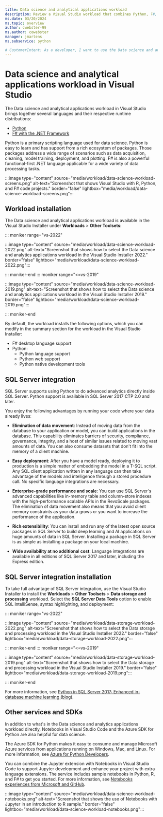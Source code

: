 ```yaml
---
title: Data science and analytical applications workload
description: Review a Visual Studio workload that combines Python, F#, and their respective runtime distributions, including Anaconda, and also R for Visual Studio 2017.
ms.date: 03/20/2024
ms.topic: overview
author: cwebster-99
ms.author: cowebster
manager: jmartens
ms.subservice: python

# CustomerIntent: As a developer, I want to use the Data science and analytical applications workload in Visual Studio so I can work with multiple languages and runtime distributions.
---
```


# Data science and analytical applications workload in Visual Studio

The Data science and analytical applications workload in Visual Studio brings together several languages and their respective runtime distributions:

- [Python](../python/overview-of-python-tools-for-visual-studio.md)
- [F# with the .NET Framework](/dotnet/fsharp/)

Python is a primary scripting language used for data science. Python is easy to learn and has support from a rich ecosystem of packages. Those packages address a wide range of scenarios such as data acquisition, cleaning, model training, deployment, and plotting. F# is also a powerful functional-first .NET language applicable for a wide variety of data processing tasks.

:::image type="content" source="media/workload/data-science-workload-screens.png" alt-text="Screenshot that shows Visual Studio with R, Python, and F# code projects." border="false" lightbox="media/workload/data-science-workload-screens.png":::

## Workload installation

The Data science and analytical applications workload is available in the Visual Studio Installer under **Workloads** > **Other Toolsets**:

::: moniker range="vs-2022"

:::image type="content" source="media/workload/data-science-workload-2022.png" alt-text="Screenshot that shows how to select the Data science and analytics applications workload in the Visual Studio Installer 2022." border="false" lightbox="media/workload/data-science-workload-2022.png":::

::: moniker-end
::: moniker range="<=vs-2019"

:::image type="content" source="media/workload/data-science-workload-2019.png" alt-text="Screenshot that shows how to select the Data science and analytics applications workload in the Visual Studio Installer 2019." border="false" lightbox="media/workload/data-science-workload-2019.png":::

::: moniker-end

By default, the workload installs the following options, which you can modify in the summary section for the workload in the Visual Studio Installer:

- F# desktop language support
- Python:
   - Python language support
   - Python web support
   - Python native development tools

## SQL Server integration

SQL Server supports using Python to do advanced analytics directly inside SQL Server. Python support is available in SQL Server 2017 CTP 2.0 and later.

You enjoy the following advantages by running your code where your data already lives:

- **Elimination of data movement**: Instead of moving data from the database to your application or model, you can build applications in the database. This capability eliminates barriers of security, compliance, governance, integrity, and a host of similar issues related to moving vast amounts of data. You can also consume datasets that don't fit into the memory of a client machine.

- **Easy deployment**: After you have a model ready, deploying it to production is a simple matter of embedding the model in a T-SQL script. Any SQL client application written in any language can then take advantage of the models and intelligence through a stored procedure call. No specific language integrations are necessary.

- **Enterprise-grade performance and scale**: You can use SQL Server's advanced capabilities like in-memory table and column-store indexes with the high-performance scalable APIs in the RevoScale packages. The elimination of data movement also means that you avoid client memory constraints as your data grows or you want to increase the performance of the application.

- **Rich extensibility**: You can install and run any of the latest open source packages in SQL Server to build deep learning and AI applications on huge amounts of data in SQL Server. Installing a package in SQL Server is as simple as installing a package on your local machine.

- **Wide availability at no additional cost**: Language integrations are available in all editions of SQL Server 2017 and later, including the Express edition.

## SQL Server integration installation

To take full advantage of SQL Server integration, use the Visual Studio Installer to install the **Workloads** > **Other Toolsets** > **Data storage and processing** workload. Select the **SQL Server Data Tools** option to enable SQL IntelliSense, syntax highlighting, and deployment:

::: moniker range="vs-2022"

:::image type="content" source="media/workload/data-storage-workload-2022.png" alt-text="Screenshot that shows how to select the Data storage and processing workload in the Visual Studio Installer 2022." border="false" lightbox="media/workload/data-storage-workload-2022.png":::

::: moniker-end
::: moniker range="<=vs-2019"

:::image type="content" source="media/workload/data-storage-workload-2019.png" alt-text="Screenshot that shows how to select the Data storage and processing workload in the Visual Studio Installer 2019." border="false" lightbox="media/workload/data-storage-workload-2019.png":::

::: moniker-end

For more information, see [Python in SQL Server 2017: Enhanced in-database machine learning (blog)](https://blogs.technet.microsoft.com/dataplatforminsider/2017/04/19/python-in-sql-server-2017-enhanced-in-database-machine-learning/).

## Other services and SDKs

In addition to what's in the Data science and analytics applications workload directly, Notebooks in Visual Studio Code and the Azure SDK for Python are also helpful for data science.

The Azure SDK for Python makes it easy to consume and manage Microsoft Azure services from applications running on Windows, Mac, and Linux. For more information, see [Azure for Python Developers](/azure/developer/python/).

You can combine the Jupyter extension with Notebooks in Visual Studio Code to support Jupyter development and enhance your project with extra language extensions. The service includes sample notebooks in Python, R, and F# to get you started. For more information, see [Notebooks experiences from Microsoft and GitHub](https://visualstudio.microsoft.com/vs/features/notebooks-at-microsoft/).

:::image type="content" source="media/workload/data-science-workload-notebooks.png" alt-text="Screenshot that shows the use of Notebooks with Jupyter in an introduction to R sample." border="false" lightbox="media/workload/data-science-workload-notebooks.png":::
